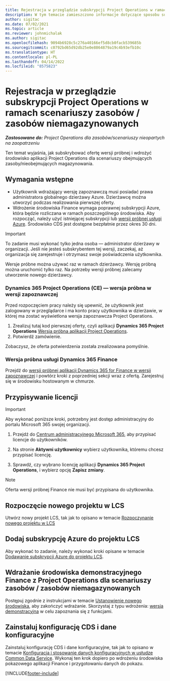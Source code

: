 ```yaml
---
title: Rejestracja w przeglądzie subskrypcji Project Operations w ramach scenariuszy zasobów / zasobów niemagazynowanych
description: W tym temacie zamieszczono informacje dotyczące sposobu subskrypcji i wdrożenia Project Operations do obsługi zasobów i zasobów niemagazynowanych.
author: sigitac
ms.date: 07/02/2021
ms.topic: article
ms.reviewer: johnmichalak
ms.author: sigitac
ms.openlocfilehash: 9094b6928c5c276a40166ef5d8cb0facb539685b
ms.sourcegitcommit: c0792bd65d92db25e0e8864879a19c4b93efb10c
ms.translationtype: HT
ms.contentlocale: pl-PL
ms.lasthandoff: 04/14/2022
ms.locfileid: "8575823"
---
```

# <a name="sign-up-for-project-operations-preview-subscriptions-for-resource-non-stocked-scenarios"></a>Rejestracja w przeglądzie subskrypcji Project Operations w ramach scenariuszy zasobów / zasobów niemagazynowanych

_**Zastosowane do:** Project Operations dla zasobów/scenariuszy nieopartych na zaopatrzeniu_



Ten temat wyjaśnia, jak subskrybować ofertę wersji próbnej i wdrożyć środowisko aplikacji Project Operations dla scenariuszy obejmujących zasoby/nieobejmujących magazynowania.

## <a name="prerequisites"></a>Wymagania wstępne
- Użytkownik wdrażający wersję zapoznawczą musi posiadać prawa administratora globalnego dzierżawy Azure. Dzierżawcę można utworzyć podczas realizowania pierwszej oferty. 
- Wdrożenie środowiska Finance wymaga poprawnej subskrypcji Azure, która będzie rozliczana w ramach poszczególnego środowiska. Aby rozpocząć, należy użyć istniejącej subskrypcji lub [wersji próbnej usługi Azure](https://azure.microsoft.com/free/). Środowisko CDS jest dostępne bezpłatnie przez okres 30 dni.

> [!IMPORTANT]
> To zadanie musi wykonać tylko jedna osoba — administrator dzierżawy w organizacji. Jeśli nie jesteś subskrybentem tej wersji, zaczekaj, aż organizacja się zarejestruje i otrzymasz swoje poświadczenia użytkownika.
> 
> Wersje próbne można używać raz w ramach dzierżawcy. Wersję próbną można uruchomić tylko raz. Na potrzeby wersji próbnej zalecamy utworzenie nowego dzierżawcy.


### <a name="dynamics-365-project-operations-ce---preview-trial"></a>Dynamics 365 Project Operations (CE) — wersja próbna w wersji zapoznawczej 

Przed rozpoczęciem pracy należy się upewnić, że użytkownik jest zalogowany w przeglądarce i ma konto pracy użytkownika w dzierżawie, w której ma zostać wyświetlona wersja zapoznawcza Project Operations.

1. Zrealizuj tutaj kod pierwszej oferty, czyli aplikacji **Dynamics 365 Project Operations** [Wersja próbna aplikacji Project Operations](https://aka.ms/try-po).
2. Potwierdź zamówienie.

  Zobaczysz, że oferta potwierdzenia została zrealizowana pomyślnie.

### <a name="dynamics-365-finance-preview-trial"></a>Wersja próbna usługi Dynamics 365 Finance

Przejdź do [wersji próbnej aplikacji Dynamics 365 for Finance w wersji zapoznawczej](https://aka.ms/trypoche) i powtórz kroki z poprzedniej sekcji wraz z ofertą. Zarejestruj się w środowisku hostowanym w chmurze.  

## <a name="assign-licenses"></a>Przypisywanie licencji

> [!IMPORTANT]
> Aby wykonać poniższe kroki, potrzebny jest dostęp administracyjny do portalu Microsoft 365 swojej organizacji.

1. Przejdź do [Centrum administracyjnego Microsoft 365](https://portal.office.com/), aby przypisać licencje do użytkowników.

2. Na stronie **Aktywni użytkownicy** wybierz użytkownika, któremu chcesz przypisać licencję.

3. Sprawdź, czy wybrano licencję aplikacji **Dynamics 365 Project Operations**, i wybierz opcję **Zapisz zmiany**.

> [!NOTE]
> Oferta wersji próbnej Finance nie musi być przypisana do użytkownika.

## <a name="start-a-new-project-in-lcs"></a>Rozpoczęcie nowego projektu w LCS

Utwórz nowy projekt LCS, tak jak to opisano w temacie [Rozpoczynanie nowego projektu w LCS](create-lcs-project.md)

## <a name="add-an-azure-subscription-to-an-lcs-project"></a>Dodaj subskrypcję Azure do projektu LCS

Aby wykonać to zadanie, należy wykonać kroki opisane w temacie [Dodawanie subskrypcji Azure do projektu LCS](resource-add-azure-subscription-lcs-project.md).

## <a name="deploy-finance-demo-environment-with-project-operations-for-resourcenon-stocked-scenarios"></a>Wdrażanie środowiska demonstracyjnego Finance z Project Operations dla scenariuszy zasobów / zasobów niemagazynowanych

Postępuj zgodnie z instrukcjami w temacie [Ustanowienie nowego środowiska](resource-provision-new-environment.md), aby zakończyć wdrażanie. Skorzystaj z typu wdrożenia: [wersja demonstracyjna](/dynamics365/fin-ops-core/dev-itpro/deployment/deploy-demo-environment) w celu zapoznania się z funkcjami. 

## <a name="install-cds-setup-and-configuration-data"></a>Zainstaluj konfigurację CDS i dane konfiguracyjne

Zainstaluj konfigurację CDS i dane konfiguracyjne, tak jak to opisano w temacie [Konfiguracja i stosowanie danych konfiguracyjnych w usłudze Common Data Service](resource-apply-pro-setup-config-data.md).
Wykonaj ten krok dopiero po wdrożeniu środowiska pokazowego aplikacji Finance i przygotowaniu danych do pokazu.


[!INCLUDE[footer-include](../includes/footer-banner.md)]
